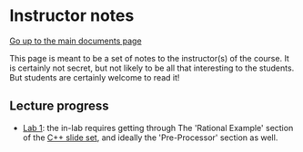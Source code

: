 Instructor notes
================

[Go up to the main documents page](index.html)

This page is meant to be a set of notes to the instructor(s) of the
course.  It is certainly not secret, but not likely to be all that
interesting to the students.  But students are certainly welcome to
read it!



Lecture progress
----------------

- [Lab 1](../labs/lab01/index.html): the in-lab requires getting
  through The 'Rational Example' section of the [C++ slide
  set](../slides/02-cpp.html), and ideally the 'Pre-Processor' section
  as well.
